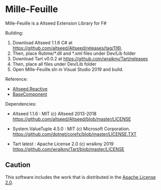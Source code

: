 # Mille-Feuille
Mille-Feuille is a Altseed Extension Library for F#  

Building:
1. Download Altseed 1.1.6 C# at https://github.com/altseed/Altseed/releases/tag/116\
1. Then, place Rutime/*.dll and *.xml files under Dev/Lib folder
1. Download Tart v0.0.2 at https://github.com/wraikny/Tart/releases
1. Then, place all files under Dev/Lib folder
1. Open Mille-Feuille.sln in Visual Studio 2019 and build.

Reference:
* [Altseed.Reactive](https://github.com/NumAniCloud/Altseed.Reactive)
* [BaseComponent](https://github.com/gon6109/BaseComponent)
  
Dependencies:
* Altseed 1.1.6 : MIT (c) Altseed 2013-2018
  https://github.com/altseed/Altseed/blob/master/LICENSE

* System.ValueTuple 4.5.0 : MIT (c) Microsoft Corporation.
  https://github.com/dotnet/corefx/blob/master/LICENSE.TXT

* Tart latest : Apache License 2.0 (c) wraikny 2019
  https://github.com/wraikny/Tart/blob/master/LICENSE

## Caution
This software includes the work that is distributed in the [Apache License 2.0](http://www.apache.org/licenses/LICENSE-2.0).  